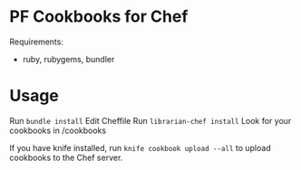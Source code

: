 PF Cookbooks for Chef
=====================

Requirements:
- ruby, rubygems, bundler

Usage
=====

Run `bundle install`
Edit Cheffile
Run `librarian-chef install`
Look for your cookbooks in /cookbooks

If you have knife installed, run `knife cookbook upload --all` to upload cookbooks to the Chef server.
